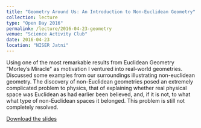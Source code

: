 ```yaml
---
title: "Geometry Around Us: An Introduction to Non-Euclidean Geometry"
collection: lecture
type: "Open Day 2016"
permalink: /lecture/2016-04-23-geometry
venue: "Science Activity Club"
date: 2016-04-23
location: "NISER Jatni"
---
```


Using one of the most remarkable results from Euclidean Geometry "Morley’s Miracle" as motivation I ventured into real-world geometries. Discussed some examples from our surroundings illustrating non-euclidean geometry. The discovery of non-Euclidean geometries posed an extremely complicated problem to physics, that of explaining whether real physical space was Euclidean as had
earlier been believed, and, if it is not, to what what type of non-Euclidean spaces it belonged. This problem is still not completely resolved.

[Download the slides](http://gkorpal.github.io/files/non-eucledian-geometry.pdf)
